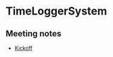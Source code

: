 # TimeLoggerSystem

## Meeting notes

- [Kickoff](https://github.com/AUTimeLogger/TimeLoggerSystem/wiki/Kickoff-meeting-notes#kickoff)
